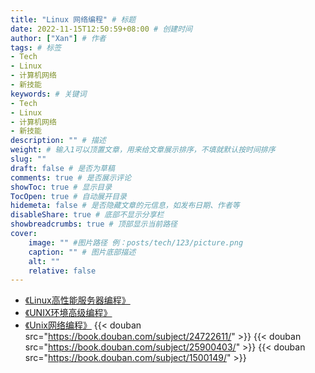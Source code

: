 ```yaml
---
title: "Linux 网络编程" # 标题
date: 2022-11-15T12:50:59+08:00 # 创建时间
author: ["Xan"] # 作者
tags: # 标签
- Tech
- Linux
- 计算机网络
- 新技能
keywords: # 关键词
- Tech
- Linux
- 计算机网络
- 新技能
description: "" # 描述
weight: # 输入1可以顶置文章，用来给文章展示排序，不填就默认按时间排序
slug: ""
draft: false # 是否为草稿
comments: true # 是否展示评论
showToc: true # 显示目录
TocOpen: true # 自动展开目录
hidemeta: false # 是否隐藏文章的元信息，如发布日期、作者等
disableShare: true # 底部不显示分享栏
showbreadcrumbs: true # 顶部显示当前路径
cover:
    image: "" #图片路径 例：posts/tech/123/picture.png
    caption: "" # 图片底部描述
    alt: ""
    relative: false
---
```


- [《Linux高性能服务器编程》](https://book.douban.com/subject/24722611/)
- [《UNIX环境高级编程》](https://book.douban.com/subject/25900403/)
- [《Unix网络编程》](https://book.douban.com/subject/1500149/)
{{< douban src="https://book.douban.com/subject/24722611/" >}}
{{< douban src="https://book.douban.com/subject/25900403/" >}}
{{< douban src="https://book.douban.com/subject/1500149/" >}}